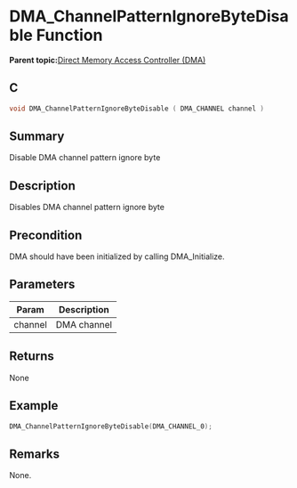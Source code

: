 # DMA\_ChannelPatternIgnoreByteDisable Function

**Parent topic:**[Direct Memory Access Controller \(DMA\)](GUID-FC435976-A639-435D-9C8F-0A08C3D59195.md)

## C

```c
void DMA_ChannelPatternIgnoreByteDisable ( DMA_CHANNEL channel )
```

## Summary

Disable DMA channel pattern ignore byte

## Description

Disables DMA channel pattern ignore byte

## Precondition

DMA should have been initialized by calling DMA\_Initialize.

## Parameters

|Param|Description|
|-----|-----------|
|channel|DMA channel|

## Returns

None

## Example

```c
DMA_ChannelPatternIgnoreByteDisable(DMA_CHANNEL_0);
```

## Remarks

None.

